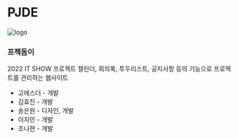 # PJDE
![logo](https://user-images.githubusercontent.com/81394869/174716223-48076a56-b2f0-4319-850d-eaf79b9a180a.png)
### 프젝돔이
2022 IT SHOW 프로젝트
캘린더, 회의록, 투두리스트, 공지사항 등의 기능으로 프로젝트를 관리하는 웹사이트
- 고에스더 - 개발
- 김효진 - 개발
- 송은원 - 디자인, 개발
- 이지민 - 개발
- 조나현 - 개발


